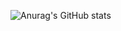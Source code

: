 ![Anurag's GitHub stats](https://github-readme-stats.vercel.app/api?username=krlmrr&theme=prussian&show_icons=true)
